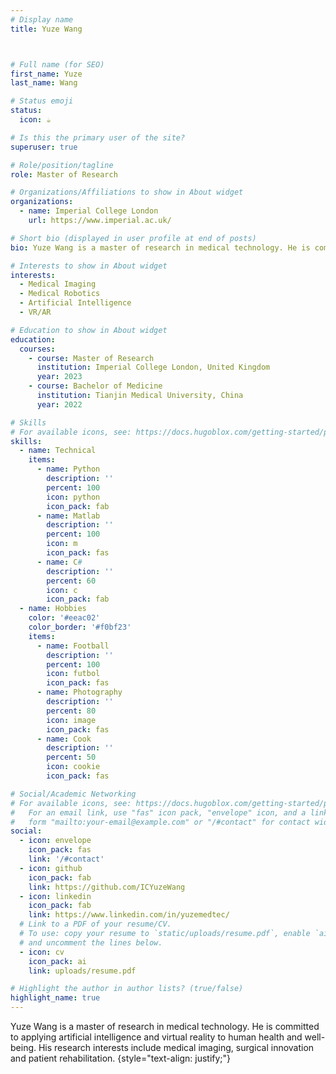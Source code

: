 ```yaml
---
# Display name
title: Yuze Wang



# Full name (for SEO)
first_name: Yuze
last_name: Wang

# Status emoji
status:
  icon: ☕️

# Is this the primary user of the site?
superuser: true

# Role/position/tagline
role: Master of Research

# Organizations/Affiliations to show in About widget
organizations:
  - name: Imperial College London
    url: https://www.imperial.ac.uk/

# Short bio (displayed in user profile at end of posts)
bio: Yuze Wang is a master of research in medical technology. He is committed to applying artificial intelligence and virtual reality to human health and well-being. His research interests include medical imaging, surgical innovation and patient rehabilitation.

# Interests to show in About widget
interests:
  - Medical Imaging
  - Medical Robotics
  - Artificial Intelligence
  - VR/AR

# Education to show in About widget
education:
  courses:
    - course: Master of Research
      institution: Imperial College London, United Kingdom
      year: 2023
    - course: Bachelor of Medicine
      institution: Tianjin Medical University, China
      year: 2022

# Skills
# For available icons, see: https://docs.hugoblox.com/getting-started/page-builder/#icons
skills:
  - name: Technical
    items:
      - name: Python
        description: ''
        percent: 100
        icon: python
        icon_pack: fab
      - name: Matlab
        description: ''
        percent: 100
        icon: m
        icon_pack: fas
      - name: C#
        description: ''
        percent: 60
        icon: c
        icon_pack: fab
  - name: Hobbies
    color: '#eeac02'
    color_border: '#f0bf23'
    items:
      - name: Football
        description: ''
        percent: 100
        icon: futbol
        icon_pack: fas
      - name: Photography
        description: ''
        percent: 80
        icon: image
        icon_pack: fas
      - name: Cook
        description: ''
        percent: 50
        icon: cookie
        icon_pack: fas

# Social/Academic Networking
# For available icons, see: https://docs.hugoblox.com/getting-started/page-builder/#icons
#   For an email link, use "fas" icon pack, "envelope" icon, and a link in the
#   form "mailto:your-email@example.com" or "/#contact" for contact widget.
social:
  - icon: envelope
    icon_pack: fas
    link: '/#contact'
  - icon: github
    icon_pack: fab
    link: https://github.com/ICYuzeWang
  - icon: linkedin
    icon_pack: fab
    link: https://www.linkedin.com/in/yuzemedtec/
  # Link to a PDF of your resume/CV.
  # To use: copy your resume to `static/uploads/resume.pdf`, enable `ai` icons in `params.yaml`,
  # and uncomment the lines below.
  - icon: cv
    icon_pack: ai
    link: uploads/resume.pdf

# Highlight the author in author lists? (true/false)
highlight_name: true
---
```


Yuze Wang is a master of research in medical technology. He is committed to applying artificial intelligence and virtual reality to human health and well-being. His research interests include medical imaging, surgical innovation and patient rehabilitation.
{style="text-align: justify;"}
